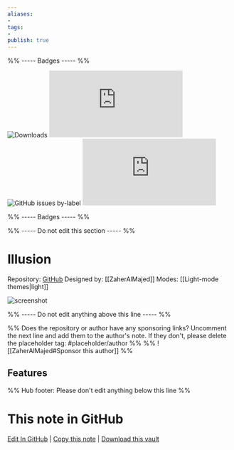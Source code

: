 ```yaml
---
aliases:
- 
tags: 
- 
publish: true
---
```


%% ----- Badges ----- %%

![Downloads](https://img.shields.io/badge/downloads-1472-573E7A?style=for-the-badge&logo=)
![GitHub last commit](https://img.shields.io/github/last-commit/ZaherAlMajed/Illusion-Theme.md?color=573E7A&label=last%20update&logo=github&style=for-the-badge)
![GitHub issues by-label](https://img.shields.io/github/issues/ZaherAlMajed/Illusion-Theme.md/help%20wanted?color=573E7A&logo=github&style=for-the-badge) 
![GitHub Repo stars](https://img.shields.io/github/stars/ZaherAlMajed/Illusion-Theme.md?color=573E7A&logo=github&style=for-the-badge)

%% ----- Badges ----- %%

%% ----- Do not edit this section ----- %%

# Illusion

Repository: [GitHub](https://github.com/ZaherAlMajed/Illusion-Theme.md)
Designed by: [[ZaherAlMajed]]
Modes: [[Light-mode themes|light]]



![screenshot](https://github.com/ZaherAlMajed/Illusion-Theme.md/raw/main/screenshot.png)

%% ----- Do not edit anything above this line ----- %% 

%% Does the repository or author have any sponsoring links? Uncomment the next line and add them to the author's note. If they don't, please delete the placeholder tag: #placeholder/author %%
%% ![[ZaherAlMajed#Sponsor this author]] %%


## Features



%% Hub footer: Please don't edit anything below this line %%

# This note in GitHub

<span class="git-footer">[Edit In GitHub](https://github.dev/obsidian-community/obsidian-hub/blob/main/02%20-%20Community%20Expansions/02.05%20All%20Community%20Expansions/Themes/Illusion.md "git-hub-edit-note") | [Copy this note](https://raw.githubusercontent.com/obsidian-community/obsidian-hub/main/02%20-%20Community%20Expansions/02.05%20All%20Community%20Expansions/Themes/Illusion.md "git-hub-copy-note") | [Download this vault](https://github.com/obsidian-community/obsidian-hub/archive/refs/heads/main.zip "git-hub-download-vault") </span>
